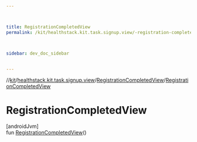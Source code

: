 ```yaml
---



title: RegistrationCompletedView
permalink: /kit/healthstack.kit.task.signup.view/-registration-completed-view/-registration-completed-view.html



sidebar: dev_doc_sidebar


---
```




//[kit](/kit.html)/[healthstack.kit.task.signup.view](../index.html)/[RegistrationCompletedView](index.html)/[RegistrationCompletedView](-registration-completed-view.html)



# RegistrationCompletedView



[androidJvm]\
fun [RegistrationCompletedView](-registration-completed-view.html)()






